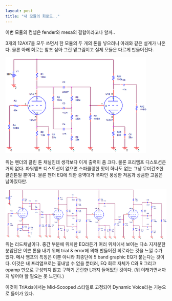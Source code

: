 ```yaml
---
layout: post
title: "새 모듈의 회로도.."
---
```


이번 모듈의 컨셉은 fender와 mesa의 결합이라고나 할까..

3개의 12AX7을 모두 쓰면서 한 모듈의 두 개의 톤을 넣으려니 아래와 같은 설계가 나온다.
물론 아래 회로는 참조 삼아 그린 밑그림이고 실제 모듈은 다르게 만들어진다.

![image](/assets/images/e807ce348eb700630feedceeb00301af.jpg)

위는 펜더의 클린 톤 채널인데 생각보다 이게 출력이 좀 크다. 물론 프리앰프 디스토션은 거의 없다. 파워앰프 디스토션이 없으면 스파클링한 맛이 하나도 없는 그냥 무미건조한 클린톤일 뿐이다. 물론 펜더 EQ에 의한 중역대가 푹파인 풍성한 저음과 상큼한 고음은 남아있다만.

![image](/assets/images/d480228d13b9b0bd7ce92ef8f95e5730.jpg)
위는 리드채널이다. 중간 부분에 위치한 EQ라든가 여러 위치에서 보이는 다소 지저분한 분압단은 이쁜 톤을 내기 위해 trial &amp; error에 의해 만들어진 회로라는 것을 느낄 수가 있다. 메사 앰프의 특징은 이뿐 아니라 최종단에 5 band graphic EQ가 붙는다는 것이다. 이것은 내 프리앰프로는 흉내낼 수 없을 뿐더러, EQ 회로 자체가 C와 R 그리고 opamp 만으로 구성되지 않고 구하기 곤란한 L까지 들어있단 것이다. (뭐 이래가면서까지 넣어야 할 필요는 못 느낀다.)

이것이 TriAxis에서는 Mid-Scooped 스타일로 고정되어 Dynamic Voice라는 기능으로 들어가 있다.




